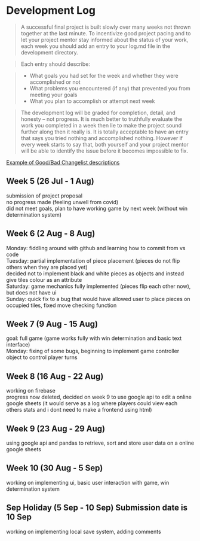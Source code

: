 # Development Log
> A successful final project is built slowly over many weeks not thrown together at the last minute. To incentivize good project pacing and to let your project mentor stay informed about the status of your work, each week you should add an entry to your log.md file in the development directory.

> Each entry should describe:

> - What goals you had set for the week and whether they were accomplished or not
> - What problems you encountered (if any) that prevented you from meeting your goals
> - What you plan to accomplish or attempt next week

> The development log will be graded for completion, detail, and honesty – not progress. It is much better to truthfully evaluate the work you completed in a week then lie to make the project sound further along then it really is. It is totally acceptable to have an entry that says you tried nothing and accomplished nothing. However if every week starts to say that, both yourself and your project mentor will be able to identify the issue before it becomes impossible to fix.

[Example of Good/Bad Changelist descriptions](https://google.github.io/eng-practices/review/developer/cl-descriptions.html)

## Week 5 (26 Jul - 1 Aug)
submission of project proposal <br>
no progress made (feeling unwell from covid) <br>
did not meet goals, plan to have working game by next week (without win determination system)<br>
## Week 6 (2 Aug - 8 Aug)
Monday: fiddling around with github and learning how to commit from vs code <br>
Tuesday: partial implementation of piece placement (pieces do not flip others when they are placed yet) <br>
decided not to implement black and white pieces as objects and instead give tiles colour as an attribute <br>
Saturday: game mechanics fully implemented (pieces flip each other now), but does not have ui <br>
Sunday: quick fix to a bug that would have allowed user to place pieces on occupied tiles, fixed move checking function<br>
## Week 7 (9 Aug - 15 Aug)
goal: full game (game works fully with win determination and basic text interface)<br>
Monday: fixing of some bugs, beginning to implement game controller object to control player turns <br>

## Week 8 (16 Aug - 22 Aug)
working on firebase<br>
progress now deleted, decided on week 9 to use google api to edit a online google sheets (it would serve as a log where players could view each others stats and i dont need to make a frontend using html)<br>

## Week 9 (23 Aug - 29 Aug)
using google api and pandas to retrieve, sort and store user data on a online google sheets<br>
## Week 10 (30 Aug - 5 Sep)
working on implementing ui, basic user interaction with game, win determination system

## Sep Holiday (5 Sep - 10 Sep) **Submission date is 10 Sep**
working on implementing local save system, adding comments 
